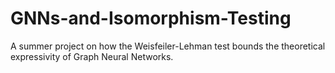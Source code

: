 # GNNs-and-Isomorphism-Testing

A summer project on how the Weisfeiler-Lehman test bounds the theoretical expressivity of Graph Neural Networks.

